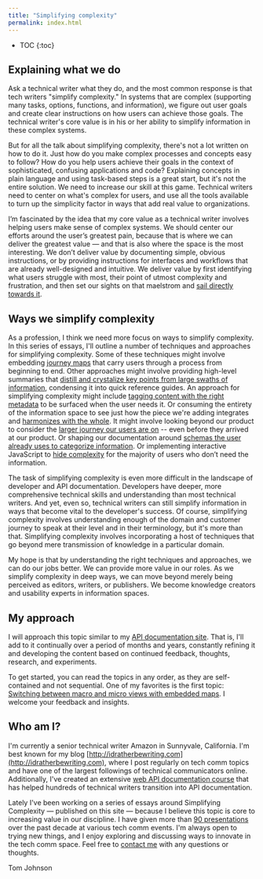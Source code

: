 ```yaml
---
title: "Simplifying complexity"
permalink: index.html
---
```


* TOC
{:toc}

## Explaining what we do

Ask a technical writer what they do, and the most common response is that tech writers "simplify complexity." In systems that are complex (supporting many tasks, options, functions, and information), we figure out user goals and create clear instructions on how users can achieve those goals. The technical writer's core value is in his or her ability to simplify information in these complex systems.

But for all the talk about simplifying complexity, there's not a lot written on how to do it. Just how do you make complex processes and concepts easy to follow? How do you help users achieve their goals in the context of sophisticated, confusing applications and code? Explaining concepts in plain language and using task-based steps is a great start, but it's not the entire solution. We need to increase our skill at this game. Technical writers need to center on what's complex for users, and use all the tools available to turn up the simplicity factor in ways that add real value to organizations.

I’m fascinated by the idea that my core value as a technical writer involves helping users make sense of complex systems. We should center our efforts around the user’s greatest pain, because that is where we can deliver the greatest value — and that is also where the space is the most interesting. We don’t deliver value by documenting simple, obvious instructions, or by providing instructions for interfaces and workflows that are already well-designed and intuitive. We deliver value by first identifying what users struggle with most, their point of utmost complexity and frustration, and then set our sights on that maelstrom and [sail directly towards it](https://www.youtube.com/watch?v=aobNxeft_no).

## Ways we simplify complexity

As a profession, I think we need more focus on ways to simplify complexity. In this series of essays, I'll outline a number of techniques and approaches for simplifying complexity. Some of these techniques might involve embedding [journey maps](macro-micro.html) that carry users through a process from beginning to end. Other approaches might involve providing high-level summaries that [distill and crystalize key points from large swaths of information](reduction-layering-distillation.html), condensing it into quick reference guides. An approach for simplifying complexity might include [tagging content with the right metadata](discoverability-through-metadata.html) to be surfaced when the user needs it. Or consuming the entirety of the information space to see just how the piece we're adding integrates and [harmonizes with the whole](ensuring-information-harmony-in-the-larger-documentation-landscape.html). It might involve looking beyond our product to consider the [larger journey our users are on](reconstructing-the-absent-user.html) -- even before they arrived at our product. Or shaping our documentation around [schemas the user already uses to categorize information](reducing-complexity-by-shaping-into-schemas-esp-story.html). Or implementing interactive JavaScript to [hide complexity](hiding-complexity.html) for the majority of users who don’t need the information.

The task of simplifying complexity is even more difficult in the landscape of developer and API documentation. Developers have deeper, more comprehensive technical skills and understanding than most technical writers. And yet, even so, technical writers can still simplify information in ways that become vital to the developer's success. Of course, simplifying complexity involves understanding enough of the domain and customer journey to speak at their level and in their terminology, but it's more than that. Simplifying complexity involves incorporating a host of techniques that go beyond mere transmission of knowledge in a particular domain.

My hope is that by understanding the right techniques and approaches, we can do our jobs better. We can provide more value in our roles. As we simplify complexity in deep ways, we can move beyond merely being perceived as editors, writers, or publishers. We become knowledge creators and usability experts in information spaces.

## My approach

I will approach this topic similar to my [API documentation site](http://idratherbewriting.com/learnapidoc/). That is, I'll add to it continually over a period of months and years, constantly refining it and developing the content based on continued feedback, thoughts, research, and experiments.

To get started, you can read the topics in any order, as they are self-contained and not sequential. One of my favorites is the first topic: [Switching between macro and micro views with embedded maps](macro-micro.html). I welcome your feedback and insights.

## Who am I?

I'm currently a senior technical writer Amazon in Sunnyvale, California. I'm best known for my blog [http://idratherbewriting.com](http://idratherbewriting.com), where I post regularly on tech comm topics and have one of the largest followings of technical communicators online. Additionally, I've created an extensive [web API documentation course](http:/idratherbewriting.com/learnapidoc/) that has helped hundreds of technical writers transition into API documentation.

Lately I've been working on a series of essays around Simplifying Complexity &mdash; published on this site &mdash; because I believe this topic is core to increasing value in our discipline. I have given more than [90 presentations](http://idratherbewriting.com/presentations) over the past decade at various tech comm events. I'm always open to trying new things, and I enjoy exploring and discussing ways to innovate in the tech comm space. Feel free to [contact me](contact.html) with any questions or thoughts.

Tom Johnson
